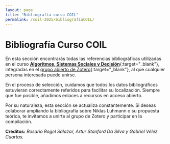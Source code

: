 ```yaml
---
layout: page
title: "Bibliografía curso COIL"
permalink: /coil-2025/bibliografíaCOIL/
---
```


# Bibliografía Curso COIL

En esta sección encontrarás todas las referencias bibliográficas utilizadas en el curso [**Algoritmos, Sistemas Sociales y Decisión**](https://zenodo.org/records/15770097){:target="_blank"}, integradas en el [grupo abierto de Zotero](https://www.zotero.org/groups/5775713/algoritmossistemassocialesdecision){:target="_blank"}, al que cualquier persona interesada puede unirse.

En el proceso de selección, cuidamos que todos los datos bibliográficos estuvieran correctamente referidos para facilitar su localización. Siempre que fue posible, añadimos enlaces a recursos en acceso abierto.

Por su naturaleza, esta sección se actualiza constantemente. Si deseas colaborar ampliando la bibliografía sobre Niklas Luhmann o su propuesta teórica, te invitamos a unirte al grupo de Zotero y participar en la compilación.

**Créditos:**  *Rosario Rogel Salazar, Artur Stanford Da Silva y Gabriel Vélez Cuartas.*

<script src="https://bibbase.org/show?bib=https%3A%2F%2Fbibbase.org%2Fzotero-group%2Frosariorogel%2F5775713&jsonp=1"></script>

